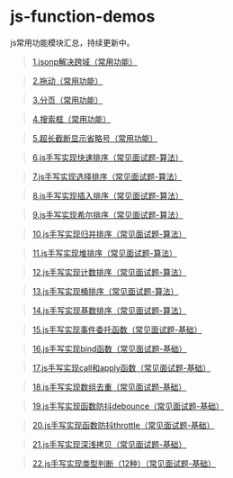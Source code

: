 # js-function-demos
js常用功能模块汇总，持续更新中。

 > [1.jsonp解决跨域（常用功能）](https://github.com/lulin1/js-function-demos/tree/master/cross-domain-demos)

 > [2.拖动（常用功能）](https://github.com/lulin1/js-function-demos/tree/master/drag-by-js)

 > [3.分页（常用功能）](https://github.com/lulin1/js-function-demos/tree/master/pagination)

 > [4.搜索框（常用功能）](https://github.com/lulin1/js-function-demos/tree/master/search-box)

 > [5.超长截断显示省略号（常用功能）](https://github.com/lulin1/js-function-demos/tree/master/break-ellipsis)

 > [6.js手写实现快速排序（常见面试题-算法）](https://github.com/lulin1/js-function-demos/tree/master/quick-sort)
 
 > [7.js手写实现选择排序（常见面试题-算法）](https://github.com/lulin1/js-function-demos/tree/master/selection-sort)
 
 > [8.js手写实现插入排序（常见面试题-算法）](https://github.com/lulin1/js-function-demos/tree/master/insertion-sort)
 
 > [9.js手写实现希尔排序（常见面试题-算法）](https://github.com/lulin1/js-function-demos/tree/master/shell-sort)
 
 > [10.js手写实现归并排序（常见面试题-算法）](https://github.com/lulin1/js-function-demos/tree/master/merge-sort)
 
 > [11.js手写实现堆排序（常见面试题-算法）](https://github.com/lulin1/js-function-demos/tree/master/heap-sort)
 
 > [12.js手写实现计数排序（常见面试题-算法）](https://github.com/lulin1/js-function-demos/tree/master/counting-sort)
 
 > [13.js手写实现桶排序（常见面试题-算法）](https://github.com/lulin1/js-function-demos/tree/master/bucket-sort)

 > [14.js手写实现基数排序（常见面试题-算法）](https://github.com/lulin1/js-function-demos/tree/master/radix-sort)
  
 > [15.js手写实现事件委托函数（常见面试题-基础）](https://github.com/lulin1/js-function-demos/tree/master/delegate-event)

 > [16.js手写实现bind函数（常见面试题-基础）](https://github.com/lulin1/js-function-demos/tree/master/bind)

 > [17.js手写实现call和apply函数（常见面试题-基础）](https://github.com/lulin1/js-function-demos/tree/master/call-apply)

 > [18.js手写实现数组去重（常见面试题-基础）](https://github.com/lulin1/js-function-demos/tree/master/unique-array)
 
 > [19.js手写实现函数防抖debounce（常见面试题-基础）](https://github.com/lulin1/js-function-demos/tree/master/debounce)
 
 > [20.js手写实现函数防抖throttle（常见面试题-基础）](https://github.com/lulin1/js-function-demos/tree/master/throttle)

 > [21.js手写实现深浅拷贝（常见面试题-基础）](https://github.com/lulin1/js-function-demos/tree/master/deep-copy)
 
 > [22.js手写实现类型判断（12种）（常见面试题-基础）](https://github.com/lulin1/js-function-demos/tree/master/type)





